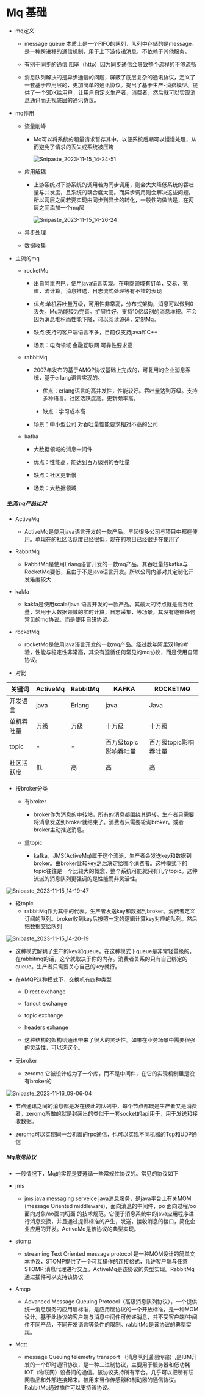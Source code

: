 # Mq 基础

- mq定义

  - message queue 本质上是一个FIFO的队列，队列中存储的是message。是一种跨进程的通信机制，用于上下游传递消息，不依赖于其他服务。

  - 有别于同步的通信 阻塞（http）因为同步通信会导致整个流程的不够流畅

  - 消息队列解决的是异步通信的问题，屏蔽了底层复杂的通讯协议，定义了一套基于应用层的，更加简单的通讯协议。提出了基于生产-消费模型。提供了一个SDK给用户，让用户自定义生产者，消费者，然后就可以实现消息通讯而无视底层的通讯协议。

- mq作用

  - 流量削峰

    - Mq可以将系统的超量请求暂存其中，以便系统后期可以慢慢处理，从而避免了请求的丢失或系统被压垮

      ![Snipaste_2023-11-15_14-24-51](image/Snipaste_2023-11-15_14-24-51-17000295220991.png)

  - 应用解耦

    - 上游系统对下游系统的调用若为同步调用，则会大大降低系统的吞吐量与并发度，且系统的耦合度太高。而异步调用则会解决这些问题。所以两层之间若要实现由同步到异步的转化，一般性的做法是，在两层之间添加一个mq层

      ![Snipaste_2023-11-15_14-26-24](image/Snipaste_2023-11-15_14-26-24.png)

  - 异步处理
  - 数据收集

- 主流的mq

  - rocketMq

    - 出自阿里巴巴，使用java语言实现。在电商领域有订单，交易，充值，流计算，消息推送，日志流式处理等有不错的表现

    - 优点:单机吞吐量万级，可用性非常高，分布式架构，消息可以做到0丢失。Mq功能较为完善。扩展性好，支持10亿级别的消息堆积。不会因为消息堆积而性能下降，可以阅读源码，定制Mq。

    - 缺点:支持的客户端语言不多，目前仅支持java和C++

    - 场景：电商领域 金融互联网 可靠性要求高

  - rabbitMq

    - 2007年发布的基于AMQP协议基础上完成的，可复用的企业消息系统，基于erlang语言实现的。

      - 优点：erlang语言的高并发性，性能较好。吞吐量达到万级。支持多种语言。社区活跃度高。更新频率高。

      - 缺点：学习成本高

    - 场景：中小型公司 对吞吐量性能要求相对不高的公司

  - kafka

    - 大数据领域的消息中间件

    - 优点：性能高，能达到百万级别的吞吐量

    - 缺点：社区更新慢

    - 场景：大数据领域

##### 主流mq产品比对

- ActiveMq
  - ActiveMq是使用java语言开发的一款产品。早起很多公司与项目中都在使用。单现在的社区活跃度已经很低，现在的项目已经很少在使用了

- RabbitMq
  - RabbitMq是使用Erlang语言开发的一款mq产品。其吞吐量较kafka与RocketMq要低，且由于不是java语言开发。所以公司内部对其定制化开发难度较大

- kakfa
  - kakfa是使用scala/java 语言开发的一款产品。其最大的特点就是高吞吐量，常用于大数据领域的实时计算，日志采集，等场景。其没有遵循任何常见的mq协议。而是使用自研协议。

- rocketMq
  - rocketMq是使用java语言开发的一款mq产品。经过数年阿里双11的考验，性能与稳定性非常高，其没有遵循任何常见的mq协议，而是使用自研协议。

- 对比

| 关键词     | ActiveMq | RabbitMq | KAFKA                 | ROCKETMQ              |
| ---------- | -------- | -------- | --------------------- | --------------------- |
| 开发语言   | java     | Erlang   | java                  | Java                  |
| 单机吞吐量 | 万级     | 万级     | 十万级                | 十万级                |
| topic      | -        | -        | 百万级topic影响吞吐量 | 百万级topic影响吞吐量 |
| 社区活跃度 | 低       | 高       | 高                    | 高                    |

- 按broker分类

  - 有broker
    - broker作为消息的中转站，所有的消息都围绕其运转。生产者只需要将消息发送到broker就结束了。消费者只需要轮询broker。或者broker主动推送消息。

  - 重topic
    - kafka，JMS(ActiveMq)属于这个流派，生产者会发送key和数据到broker。由broker比较key之后决定给哪个消费者。这种模式下的topic往往是一个比较大的概念，整个系统可能就只有几个topic。这种流派的消息队列更强调的是性能而非灵活性。



![Snipaste_2023-11-15_14-19-47](image/Snipaste_2023-11-15_14-19-47.png)

- 轻topic		
  - rabbitMq作为其中的代表。生产者发送key和数据到broker。消费者定义订阅的队列。broker收到key后按照一定的逻辑计算key对应的队列。然后把数据交给队列

![Snipaste_2023-11-15_14-20-19](image/Snipaste_2023-11-15_14-20-19-17000300066221.png)

- 这种模式解耦了生产的key和queue。在这种模式下queue是非常轻量级的，在rabbitmq的话，这个就取决于你的内存。消费者关系的只有自己绑定的queue。生产者只需要关心自己的key就行。

- 在AMQP这种模式下，交换机有四种类型

  - Direct exchange

  - fanout exchange

  - topic exchange

  - headers exhange

  - 这种结构的架构给通讯带来了很大的灵活性。如果在业务场景中需要很强的灵活性，可以选这个。

- 无broker
  - zeromq 它被设计成为了一个库，而不是中间件，在它的实现机制里是没有broker的

![Snipaste_2023-11-16_09-06-04](image/Snipaste_2023-11-16_09-06-04.png)

- 节点通讯之间的消息都是发在彼此的队列中，每个节点都既是生产者又是消费者，zeromq所做的就是封装出的类似于一套socket的api用于，用于发送和接收数据。

- zeromq可以实现同一台机器的rpc通信，也可以实现不同机器的Tcp和UDP通信

##### Mq常见协议

- 一般情况下，Mq的实现是要遵循一些常规性协议的。常见的协议如下

- jms
  - jms java messaging serveice java消息服务，是java平台上有关MOM (message Oriented middleware)，面向消息的中间件，po 面向过程/oo面向对象/ao面向切面 的技术规范。它便于消息系统中的java应用程序进行消息交换，并且通过提供标准的产生，发送，接收消息的接口，简化企业应用的开发。ActiveMq是该协议的典型实现。

- stomp
  - streaming Text Oriented message protocol 是一种MOM设计的简单文本协议，STOMP提供了一个可互操作的连接格式，允许客户端与任意STOMP 消息代理进行交互。ActiveMq是该协议的典型实现。RabbitMq通过插件可以支持该协议

- Amqp
  - Advanced Message Queuing Protocol（高级消息队列协议），一个提供统一消息服务的应用层标准，是应用层协议的一个开放标准，是一种MOM设计。基于此协议的客户端与消息中间件可传递消息，并不受客户端/中间件不同产品，不同开发语言等条件的限制。rabbitMq是该协议的典型实现。

- Mqtt
  - message Queuing telemetry transport （消息队列遥测传输）,是IBM开发的一个即时通讯协议，是一种二进制协议，主要用于服务器和低功耗IOT（物联网）设备间的通信。该协议支持所有平台。几乎可以把所有联网物品和外部连接起来。被用来当作传感器和制动器的通信协议。RabbitMq通过插件可以支持该协议。